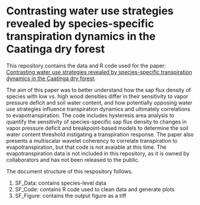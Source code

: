 # Contrasting water use strategies revealed by species-specific transpiration dynamics in the Caatinga dry forest

This repository contains the data and R code used for the paper: [Contrasting water use strategies revealed by species-specific transpiration dynamics in the Caatinga dry forest](https://academic.oup.com/treephys/advance-article/doi/10.1093/treephys/tpad137/7342201?utm_source=advanceaccess&utm_campaign=treephys&utm_medium=email). 

The aim of this paper was to better understand how the sap flux density of species with low vs. high wood densities differ in their sensitivity to vapor pressure deficit and soil water content, and how potentially opposing water use strategies influence transpiration dynamics and ultimately correlations to evapotranspiration. The code includes hysteresis area analysis to quantify the sensitivity of species-specific sap flux density to changes in vapor pressure deficit and breakpoint-based models to determine the soil water content threshold instigating a transpiration response. The paper also presents a multiscalar wavelet coherency to correlate transpiration to evapotranspiration, but that code is not avaiable at this time. The evapotranspiration data is not included in this repository, as it is owned by collaborators and has not been released to the public.   

The document structure of this respository follows.  
1. SF_Data: contains species-level data
2. SF_Code: contains R code used to clean data and generate plots
3. SF_Figure: contains the output figure as a tiff

 
